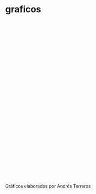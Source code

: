 graficos
========
<!-- MotionChart generated in R 3.1.1 by googleVis 0.5.5 package -->
<!-- Mon Oct 20 12:48:57 2014 -->


<!-- jsHeader -->
<script type="text/javascript">


// jsData 
function gvisDataMotionChartID13a4172561a7 () {
var data = new google.visualization.DataTable();
var datajson =
[
 [
 "CACAO",
2009,
13.77 
],
[
 "ACEITE DE PALMA",
2009,
10.62 
],
[
 "SARDINA",
2009,
0.51 
],
[
 "CAMARON",
2009,
0 
],
[
 "MADERA",
2009,
4.42 
],
[
 "CONFITERIA SIN CACAO",
2009,
1.58 
],
[
 "NEUMATICOS",
2009,
0 
],
[
 "TABACO",
2009,
2.82 
],
[
 "SUETERES",
2009,
0.35 
],
[
 "ESCENCIAS DE CAFE, TE, YERBA MATE",
2009,
0.4 
],
[
 "OTROS",
2009,
8.92 
],
[
 "CACAO",
2010,
24.36 
],
[
 "ACEITE DE PALMA",
2010,
4.18 
],
[
 "SARDINA",
2010,
1.93 
],
[
 "CAMARON",
2010,
0.27 
],
[
 "MADERA",
2010,
2.66 
],
[
 "CONFITERIA SIN CACAO",
2010,
1.09 
],
[
 "NEUMATICOS",
2010,
0.46 
],
[
 "TABACO",
2010,
2.55 
],
[
 "SUETERES",
2010,
0.94 
],
[
 "ESCENCIAS DE CAFE, TE, YERBA MATE",
2010,
0.54 
],
[
 "OTROS",
2010,
12.14 
],
[
 "CACAO",
2011,
29.05 
],
[
 "ACEITE DE PALMA",
2011,
7.68 
],
[
 "SARDINA",
2011,
1.55 
],
[
 "CAMARON",
2011,
0.15 
],
[
 "MADERA",
2011,
1.28 
],
[
 "CONFITERIA SIN CACAO",
2011,
0.64 
],
[
 "NEUMATICOS",
2011,
2.79 
],
[
 "TABACO",
2011,
0.05 
],
[
 "SUETERES",
2011,
1.11 
],
[
 "ESCENCIAS DE CAFE, TE, YERBA MATE",
2011,
0.29 
],
[
 "OTROS",
2011,
9.67 
],
[
 "CACAO",
2012,
18.61 
],
[
 "ACEITE DE PALMA",
2012,
22.07 
],
[
 "SARDINA",
2012,
0.84 
],
[
 "CAMARON",
2012,
0 
],
[
 "MADERA",
2012,
2.28 
],
[
 "CONFITERIA SIN CACAO",
2012,
0.87 
],
[
 "NEUMATICOS",
2012,
0.65 
],
[
 "TABACO",
2012,
0 
],
[
 "SUETERES",
2012,
0.6 
],
[
 "ESCENCIAS DE CAFE, TE, YERBA MATE",
2012,
0.22 
],
[
 "OTROS",
2012,
9.71 
],
[
 "CACAO",
2013,
23.79 
],
[
 "ACEITE DE PALMA",
2013,
8.6 
],
[
 "SARDINA",
2013,
6.54 
],
[
 "CAMARON",
2013,
0.42 
],
[
 "MADERA",
2013,
0.95 
],
[
 "CONFITERIA SIN CACAO",
2013,
0.81 
],
[
 "NEUMATICOS",
2013,
0 
],
[
 "TABACO",
2013,
0 
],
[
 "SUETERES",
2013,
0.73 
],
[
 "ESCENCIAS DE CAFE, TE, YERBA MATE",
2013,
1.69 
],
[
 "OTROS",
2013,
10.65 
],
[
 "CACAO",
2014,
31.27 
],
[
 "ACEITE DE PALMA",
2014,
0.02 
],
[
 "SARDINA",
2014,
15.28 
],
[
 "CAMARON",
2014,
20.14 
],
[
 "MADERA",
2014,
0.78 
],
[
 "CONFITERIA SIN CACAO",
2014,
1.17 
],
[
 "NEUMATICOS",
2014,
1.92 
],
[
 "TABACO",
2014,
0 
],
[
 "SUETERES",
2014,
0.74 
],
[
 "ESCENCIAS DE CAFE, TE, YERBA MATE",
2014,
0.82 
],
[
 "OTROS",
2014,
13.88 
] 
];
data.addColumn('string','DESCRIPCION');
data.addColumn('number','A�o');
data.addColumn('number','Millones.USD_FOB');
data.addRows(datajson);
return(data);
}


// jsDrawChart
function drawChartMotionChartID13a4172561a7() {
var data = gvisDataMotionChartID13a4172561a7();
var options = {};
options["width"] =    600;
options["height"] =    500;
options["state"] = "\n+ {\"yZoomedIn\":false,\"uniColorForNonSelected\":false,\"playDuration\":15000,\"orderedByY\":false,\"yZoomedDataMax\":32,\"sizeOption\":\"_UNISIZE\",\"xAxisOption\":\"_ALPHABETICAL\",\"colorOption\":\"_UNIQUE_COLOR\",\"xZoomedDataMin\":0,\"duration\":{\"timeUnit\":\"Y\",\"multiplier\":1},\"iconType\":\"VBAR\",\"dimensions\":{\"iconDimensions\":[\"dim0\"]},\"time\":\"2009\",\"xLambda\":1,\"nonSelectedAlpha\":0.4,\"iconKeySettings\":[{\"key\":{\"dim0\":\"CAMARON\"}}],\"yLambda\":1,\"xZoomedDataMax\":11,\"xZoomedIn\":false,\"showTrails\":false,\"orderedByX\":true,\"yZoomedDataMin\":0,\"yAxisOption\":\"2\"}\n+";


    var chart = new google.visualization.MotionChart(
    document.getElementById('MotionChartID13a4172561a7')
    );
    chart.draw(data,options);
    

}
  


// jsDisplayChart
(function() {
var pkgs = window.__gvisPackages = window.__gvisPackages || [];
var callbacks = window.__gvisCallbacks = window.__gvisCallbacks || [];
var chartid = "motionchart";
  
// Manually see if chartid is in pkgs (not all browsers support Array.indexOf)
var i, newPackage = true;
for (i = 0; newPackage && i < pkgs.length; i++) {
if (pkgs[i] === chartid)
newPackage = false;
}
if (newPackage)
  pkgs.push(chartid);
  
// Add the drawChart function to the global list of callbacks
callbacks.push(drawChartMotionChartID13a4172561a7);
})();
function displayChartMotionChartID13a4172561a7() {
  var pkgs = window.__gvisPackages = window.__gvisPackages || [];
  var callbacks = window.__gvisCallbacks = window.__gvisCallbacks || [];
  window.clearTimeout(window.__gvisLoad);
  // The timeout is set to 100 because otherwise the container div we are
  // targeting might not be part of the document yet
  window.__gvisLoad = setTimeout(function() {
  var pkgCount = pkgs.length;
  google.load("visualization", "1", { packages:pkgs, callback: function() {
  if (pkgCount != pkgs.length) {
  // Race condition where another setTimeout call snuck in after us; if
  // that call added a package, we must not shift its callback
  return;
}
while (callbacks.length > 0)
callbacks.shift()();
} });
}, 100);
}


// jsFooter
</script>


<!-- jsChart -->  
<script type="text/javascript" src="https://www.google.com/jsapi?callback=displayChartMotionChartID13a4172561a7"></script>


<!-- divChart -->
  
<div id="MotionChartID13a4172561a7" 
  style="width: 600; height: 500;">
</div>

Gráficos elaborados por Andrés Terreros
